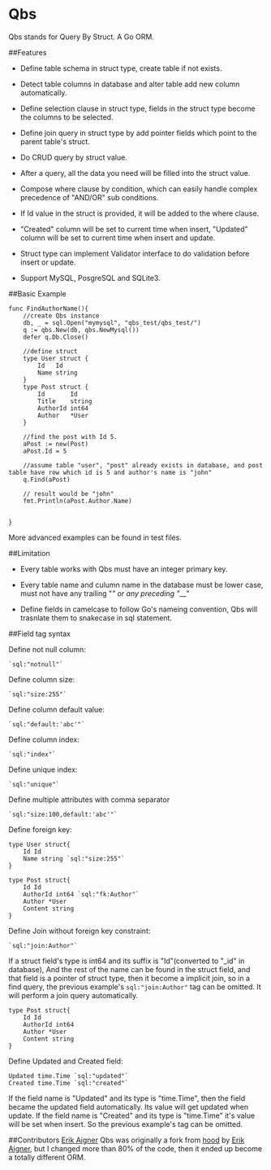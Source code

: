 Qbs
===

Qbs stands for Query By Struct. A Go ORM.

##Features

* Define table schema in struct type, create table if not exists.

* Detect table columns in database and alter table add new column automatically.

* Define selection clause in struct type, fields in the struct type become the columns to be selected.

* Define join query in struct type by add pointer fields which point to the parent table's struct.

* Do CRUD query by struct value.

* After a query, all the data you need will be filled into the struct value.

* Compose where clause by condition, which can easily handle complex precedence of "AND/OR" sub conditions.

* If Id value in the struct is provided, it will be added to the where clause.

* "Created" column will be set to current time when insert, "Updated" column will be set to current time when insert and update.

* Struct type can implement Validator interface to do validation before insert or update.

* Support MySQL, PosgreSQL and SQLite3.

##Basic Example

    func FindAuthorName(){
        //create Qbs instance
        db, _ = sql.Open("mymysql", "qbs_test/qbs_test/")
        q := qbs.New(db, qbs.NewMysql())
        defer q.Db.Close()

        //define struct
        type User struct {
            Id   Id
            Name string
        }
        type Post struct {
            Id       Id
            Title    string
            AuthorId int64
            Author   *User
        }

        //find the post with Id 5.
        aPost := new(Post)
        aPost.Id = 5

        //assume table "user", "post" already exists in database, and post table have row which id is 5 and author's name is "john"
        q.Find(aPost)

        // result would be "john"
        fmt.Println(aPost.Author.Name)


    }

More advanced examples can be found in test files.

##Limitation

* Every table works with Qbs must have an integer primary key.

* Every table name and culumn name in the database must be lower case, must not have any trailing "_" or any preceding "___"

* Define fields in camelcase to follow Go's nameing convention, Qbs will trasnlate them to snakecase in sql statement.

##Field tag syntax

Define not null column:

    `sql:"notnull"`

Define column size:

    `sql:"size:255"`

Define column default value:

    `sql:"default:'abc'"`

Define column index:

    `sql:"index"`

Define unique index:

    `sql:"unique"`

Define multiple attributes with comma separator

    `sql:"size:100,default:'abc'"`

Define foreign key:
	
	type User struct{
		Id Id
		Name string `sql:"size:255"`
	}

    type Post struct{
    	Id Id
    	AuthorId int64 `sql:"fk:Author"`
    	Author *User
    	Content string
    }

Define Join without foreign key constraint:

    `sql:"join:Author"`

If a struct field's type is int64 and its suffix is "Id"(converted to "_id" in database), And the rest of the name can be found in the struct field,
and that field is a pointer of struct type, then it become a implicit join, so in a find query, the previous example's `sql:"join:Author"` tag can be omitted.
It will perform a join query automatically.

    type Post struct{
    	Id Id
    	AuthorId int64
    	Author *User
    	Content string
    }

Define Updated and Created field:

	Updated time.Time `sql:"updated"`
	Created time.Time `sql:"created"`

If the field name is "Updated" and its type is "time.Time", then the field became the updated field automatically.
Its value will get updated when update. If the field name is "Created" and its type is "time.Time" it's value will be set when insert.
So the previous example's tag can be omitted.


##Contributors
[Erik Aigner](https://github.com/eaigner)
Qbs was originally a fork from [hood](https://github.com/eaigner/hood) by [Erik Aigner](https://github.com/eaigner), 
but I changed more than 80% of the code, then it ended up become a totally different ORM.
